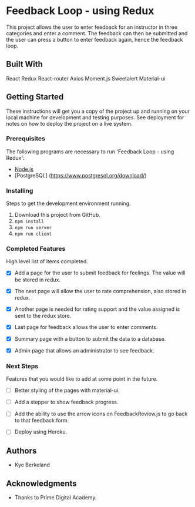# Feedback Loop - using Redux

This project allows the user to enter feedback for an instructor in three categories and enter a comment. The feedback can then be submitted and the user can press a button to enter feedback again, hence the feedback loop.

## Built With

React
Redux
React-router
Axios
Moment.js
Sweetalert
Material-ui

## Getting Started

These instructions will get you a copy of the project up and running on your local machine for development and testing purposes. See deployment for notes on how to deploy the project on a live system.

### Prerequisites

The following programs are necessary to run 'Feedback Loop - using Redux':

- [Node.js](https://nodejs.org/en/)
- [PostgreSQL] (https://www.postgresql.org/download/)


### Installing

Steps to get the development environment running.

1. Download this project from GitHub.
2. `npm install`
3. `npm run server`
4. `npm run client`

### Completed Features

High level list of items completed.

- [x] Add a page for the user to submit feedback for feelings. The value will be stored in redux.
- [x] The next page will allow the user to rate comprehension, also stored in redux.
- [x] Another page is needed for rating support and the value assigned is sent to the redux store.
- [x] Last page for feedback allows the user to enter comments.
- [x] Summary page with a button to submit the data to a database.
- [x] Admin page that allows an administrator to see feedback.


### Next Steps

Features that you would like to add at some point in the future.

- [ ] Better styling of the pages with material-ui.
- [ ] Add a stepper to show feedback progress.
- [ ] Add the ability to use the arrow icons on FeedbackReview.js to go back to that feedback form.
- [ ] Deploy using Heroku.


## Authors

* Kye Berkeland


## Acknowledgments

* Thanks to Prime Digital Academy.
